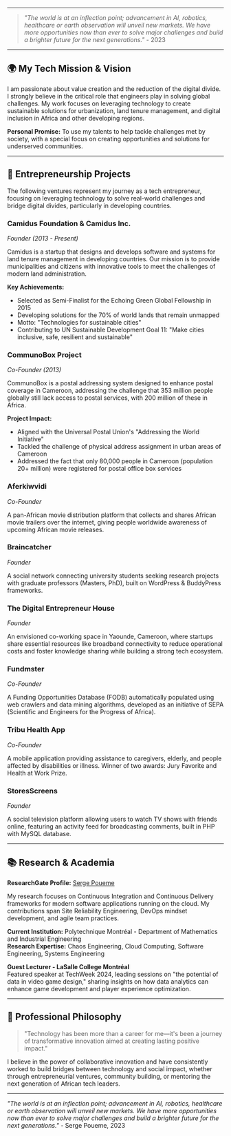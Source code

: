 
---

> *"The world is at an inflection point; advancement in AI, robotics, healthcare or earth observation will unveil new markets. We have more opportunities now than ever to solve major challenges and build a brighter future for the next generations."* - 2023

---

## 🌍 My Tech Mission & Vision

I am passionate about value creation and the reduction of the digital divide. I strongly believe in the critical role that engineers play in solving global challenges. My work focuses on leveraging technology to create sustainable solutions for urbanization, land tenure management, and digital inclusion in Africa and other developing regions.

**Personal Promise:** To use my talents to help tackle challenges met by society, with a special focus on creating opportunities and solutions for underserved communities.

---

## 🚀 Entrepreneurship Projects

The following ventures represent my journey as a tech entrepreneur, focusing on leveraging technology to solve real-world challenges and bridge digital divides, particularly in developing countries.

### **Camidus Foundation & Camidus Inc.**
*Founder (2013 - Present)*

Camidus is a startup that designs and develops software and systems for land tenure management in developing countries. Our mission is to provide municipalities and citizens with innovative tools to meet the challenges of modern land administration.

**Key Achievements:**
- Selected as Semi-Finalist for the Echoing Green Global Fellowship in 2015
- Developing solutions for the 70% of world lands that remain unmapped
- Motto: "Technologies for sustainable cities"
- Contributing to UN Sustainable Development Goal 11: "Make cities inclusive, safe, resilient and sustainable"

### **CommunoBox Project**
*Co-Founder (2013)*

CommunoBox is a postal addressing system designed to enhance postal coverage in Cameroon, addressing the challenge that 353 million people globally still lack access to postal services, with 200 million of these in Africa.

**Project Impact:**
- Aligned with the Universal Postal Union's "Addressing the World Initiative"
- Tackled the challenge of physical address assignment in urban areas of Cameroon
- Addressed the fact that only 80,000 people in Cameroon (population 20+ million) were registered for postal office box services

### **Aferkiwvidi**
*Co-Founder*

A pan-African movie distribution platform that collects and shares African movie trailers over the internet, giving people worldwide awareness of upcoming African movie releases.

### **Braincatcher**
*Founder*

A social network connecting university students seeking research projects with graduate professors (Masters, PhD), built on WordPress & BuddyPress frameworks.

### **The Digital Entrepreneur House**
*Founder*

An envisioned co-working space in Yaounde, Cameroon, where startups share essential resources like broadband connectivity to reduce operational costs and foster knowledge sharing while building a strong tech ecosystem.

### **Fundmster**
*Co-Founder*

A Funding Opportunities Database (FODB) automatically populated using web crawlers and data mining algorithms, developed as an initiative of SEPA (Scientific and Engineers for the Progress of Africa).

### **Tribu Health App**
*Co-Founder*

A mobile application providing assistance to caregivers, elderly, and people affected by disabilities or illness. Winner of two awards: Jury Favorite and Health at Work Prize.

### **StoresScreens**
*Founder*

A social television platform allowing users to watch TV shows with friends online, featuring an activity feed for broadcasting comments, built in PHP with MySQL database.

---

## 📚 Research & Academia

**ResearchGate Profile:** [Serge Poueme](https://www.researchgate.net/profile/Serge-Poueme)

My research focuses on Continuous Integration and Continuous Delivery frameworks for modern software applications running on the cloud. My contributions span Site Reliability Engineering, DevOps mindset development, and agile team practices.

**Current Institution:** Polytechnique Montréal - Department of Mathematics and Industrial Engineering  
**Research Expertise:** Chaos Engineering, Cloud Computing, Software Engineering, Systems Engineering

**Guest Lecturer - LaSalle College Montréal**  
Featured speaker at TechWeek 2024, leading sessions on "the potential of data in video game design," sharing insights on how data analytics can enhance game development and player experience optimization.

---

## 🤝 Professional Philosophy

> "Technology has been more than a career for me—it's been a journey of transformative innovation aimed at creating lasting positive impact."

I believe in the power of collaborative innovation and have consistently worked to build bridges between technology and social impact, whether through entrepreneurial ventures, community building, or mentoring the next generation of African tech leaders.

---

*"The world is at an inflection point; advancement in AI, robotics, healthcare or earth observation will unveil new markets. We have more opportunities now than ever to solve major challenges and build a brighter future for the next generations."* - Serge Poueme, 2023
